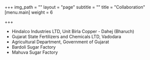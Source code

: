 +++
img_path = ""
layout = "page"
subtitle = ""
title = "Collaboration"
[menu.main]
weight = 6

+++
* Hindalco Industries LTD, Unit Birla Copper - Dahej (Bharuch)
* Gujarat State Fertilizers and Chemicals LTD, Vadodara
* Agricultural Department, Government of Gujarat
* Bardoli Sugar Factory
* Mahuva Sugar Factory